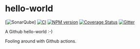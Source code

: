 # hello-world <!-- omit in toc -->

[![SonarQube](https://sonarqube.f1.novartis.net/api/project_badges/measure?project=com.novartis.nibr.sr%3Asr-model&metric=reliability_rating)]
[![CI](https://github.com/spulver/hello-world/workflows/CI/badge.svg)](https://github.com/spulver/hello-world/actions)
[![NPM version](https://img.shields.io/npm/v/markdown-it.svg?style=flat)](https://www.npmjs.org/package/markdown-it)
[![Coverage Status](https://coveralls.io/repos/markdown-it/markdown-it/badge.svg?branch=master&service=github)](https://coveralls.io/github/markdown-it/markdown-it?branch=master)
[![Gitter](https://badges.gitter.im/Join%20Chat.svg)](https://gitter.im/markdown-it/markdown-it)

A Github hello-world :-)

Fooling around with Github actions.
